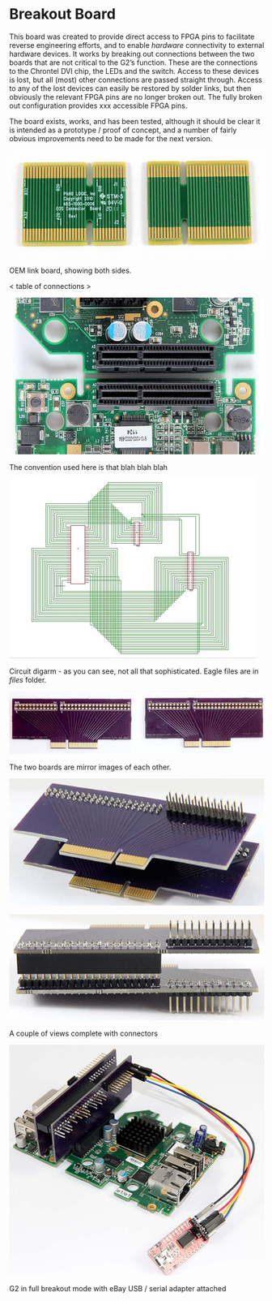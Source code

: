 # Breakout Board

This board was created to provide direct access to FPGA pins to facilitate reverse engineering efforts, and to enable *hardware* connectivity to external hardware devices. It works by breaking out connections between the two boards that are not critical to the G2’s function. These are the connections to the Chrontel DVI chip, the LEDs and the switch. Access to these devices is lost, but all (most) other connections are passed straight through. Access to any of the lost devices can easily be restored by solder links, but then obviously the relevant FPGA pins are no longer broken out. The fully broken out configuration provides xxx accessible FPGA pins.

The board exists, works, and has been tested, although it should be clear it is intended as a prototype / proof of concept, and a number of fairly obvious improvements need to be made for the next version.

![OEM Link Boards](../images/IMG_5241_600.jpg)

OEM link board, showing both sides.

< table of connections >

![PCI Connectors](../images/IMG_5247_600.jpg)

The convention used here is that blah blah blah

![Circuit Diagram](../images/Circuit_v1.jpg)

Circuit digarm - as you can see, not all that sophisticated. Eagle files are in *files* folder.

![Breakout Boards](../images/IMG_0800_600.jpg)

The two boards are mirror images of each other.

![Breakout Boards](../images/IMG_5250_600.jpg)

![Breakout Boards](../images/IMG_5252_600.jpg)

A couple of views complete with connectors

![Full Config](../images/IMG_0754_600.jpg) 

G2 in full breakout mode with eBay USB / serial adapter attached

 

